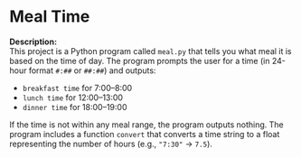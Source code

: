 # Meal Time

**Description:**  
This project is a Python program called `meal.py` that tells you what meal it is based on the time of day. The program prompts the user for a time (in 24-hour format `#:##` or `##:##`) and outputs:

- `breakfast time` for 7:00–8:00  
- `lunch time` for 12:00–13:00  
- `dinner time` for 18:00–19:00  

If the time is not within any meal range, the program outputs nothing. The program includes a function `convert` that converts a time string to a float representing the number of hours (e.g., `"7:30"` → `7.5`).

